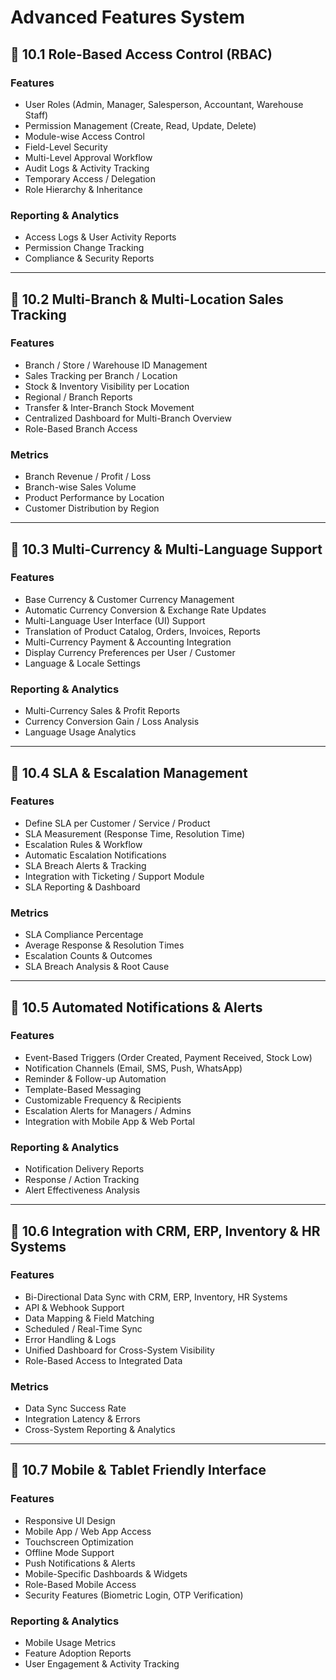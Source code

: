 # Advanced Features System

## 🔹 10.1 Role-Based Access Control (RBAC)

### Features
- User Roles (Admin, Manager, Salesperson, Accountant, Warehouse Staff)
- Permission Management (Create, Read, Update, Delete)
- Module-wise Access Control
- Field-Level Security
- Multi-Level Approval Workflow
- Audit Logs & Activity Tracking
- Temporary Access / Delegation
- Role Hierarchy & Inheritance

### Reporting & Analytics
- Access Logs & User Activity Reports
- Permission Change Tracking
- Compliance & Security Reports

---

## 🔹 10.2 Multi-Branch & Multi-Location Sales Tracking

### Features
- Branch / Store / Warehouse ID Management
- Sales Tracking per Branch / Location
- Stock & Inventory Visibility per Location
- Regional / Branch Reports
- Transfer & Inter-Branch Stock Movement
- Centralized Dashboard for Multi-Branch Overview
- Role-Based Branch Access

### Metrics
- Branch Revenue / Profit / Loss
- Branch-wise Sales Volume
- Product Performance by Location
- Customer Distribution by Region

---

## 🔹 10.3 Multi-Currency & Multi-Language Support

### Features
- Base Currency & Customer Currency Management
- Automatic Currency Conversion & Exchange Rate Updates
- Multi-Language User Interface (UI) Support
- Translation of Product Catalog, Orders, Invoices, Reports
- Multi-Currency Payment & Accounting Integration
- Display Currency Preferences per User / Customer
- Language & Locale Settings

### Reporting & Analytics
- Multi-Currency Sales & Profit Reports
- Currency Conversion Gain / Loss Analysis
- Language Usage Analytics

---

## 🔹 10.4 SLA & Escalation Management

### Features
- Define SLA per Customer / Service / Product
- SLA Measurement (Response Time, Resolution Time)
- Escalation Rules & Workflow
- Automatic Escalation Notifications
- SLA Breach Alerts & Tracking
- Integration with Ticketing / Support Module
- SLA Reporting & Dashboard

### Metrics
- SLA Compliance Percentage
- Average Response & Resolution Times
- Escalation Counts & Outcomes
- SLA Breach Analysis & Root Cause

---

## 🔹 10.5 Automated Notifications & Alerts

### Features
- Event-Based Triggers (Order Created, Payment Received, Stock Low)
- Notification Channels (Email, SMS, Push, WhatsApp)
- Reminder & Follow-up Automation
- Template-Based Messaging
- Customizable Frequency & Recipients
- Escalation Alerts for Managers / Admins
- Integration with Mobile App & Web Portal

### Reporting & Analytics
- Notification Delivery Reports
- Response / Action Tracking
- Alert Effectiveness Analysis

---

## 🔹 10.6 Integration with CRM, ERP, Inventory & HR Systems

### Features
- Bi-Directional Data Sync with CRM, ERP, Inventory, HR Systems
- API & Webhook Support
- Data Mapping & Field Matching
- Scheduled / Real-Time Sync
- Error Handling & Logs
- Unified Dashboard for Cross-System Visibility
- Role-Based Access to Integrated Data

### Metrics
- Data Sync Success Rate
- Integration Latency & Errors
- Cross-System Reporting & Analytics

---

## 🔹 10.7 Mobile & Tablet Friendly Interface

### Features
- Responsive UI Design
- Mobile App / Web App Access
- Touchscreen Optimization
- Offline Mode Support
- Push Notifications & Alerts
- Mobile-Specific Dashboards & Widgets
- Role-Based Mobile Access
- Security Features (Biometric Login, OTP Verification)

### Reporting & Analytics
- Mobile Usage Metrics
- Feature Adoption Reports
- User Engagement & Activity Tracking

